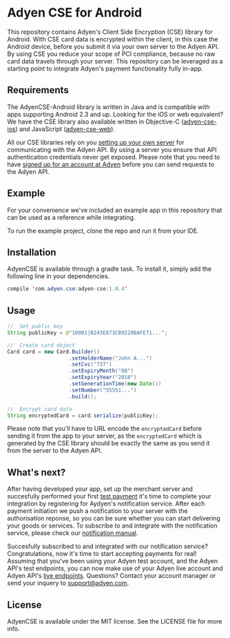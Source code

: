 # Adyen CSE for Android
This repository contains Adyen's Client Side Encryption (CSE) library for Android. With CSE card data is encrypted within the client, in this case the Android device, before you submit it via your own server to the Adyen API. By using CSE you reduce your scope of PCI compliance, because no raw card data travels through your server. This repository can be leveraged as a starting point to integrate Adyen's payment functionality fully in-app.

## Requirements
The AdyenCSE-Android library is written in Java and is compatible with apps supporting Android 2.3 and up. Looking for the iOS or web equivalent? We have the CSE library also available written in Objective-C ([adyen-cse-ios](https://github.com/Adyen/AdyenCSE-iOS)) and JavaScript ([adyen-cse-web](https://github.com/Adyen/CSE-JS)).

All our CSE libraries rely on you [setting up your own server](https://docs.adyen.com/developers/easy-encryption#cardintegration) for communicating with the Adyen API. By using a server you ensure that API authentication credentials never get exposed. Please note that you need to have [signed up for an account at Adyen](https://www.adyen.com/signup) before you can send requests to the Adyen API.

## Example

For your convenience we've included an example app in this repository that can be used as a reference while integrating.

To run the example project, clone the repo and run it from your IDE.

## Installation

AdyenCSE is available through a gradle task. To install it, simply add the following line in your dependencies.

```java
compile 'com.adyen.cse:adyen-cse:1.0.4'
```

## Usage

```java
//	Set public key
String publicKey = @"10001|B243E873CB9220BAFE71...";

//	Create card object
Card card = new Card.Builder()
                    .setHolderName("John A...")
                    .setCvc("737")
                    .setExpiryMonth("08")
                    .setExpiryYear("2018")
                    .setGenerationTime(new Date())
                    .setNumber("55551...")
                    .build();

//	Encrypt card data
String encryptedCard = card.serialize(publicKey);
```

Please note that you'll have to URL encode the `encryptedCard` before sending it from the app to your server, as the `encryptedCard` which is generated by the CSE library should be exactly the same as you send it from the server to the Adyen API.

## What's next?
After having developed your app, set up the merchant server and succesfully performed your first [test payment](https://docs.adyen.com/developers/test-cards-manual) it's time to complete your integration by registering for Aydyen's notification service. After each payment initiation we push a notification to your server with the authorisation reponse, so you can be sure whether you can start delivering your goods or services. To subscribe to and integrate with the notification service, please check our [notification manual](https://docs.adyen.com/developers/api-manual#notifications).

Succesfully subscribed to and integrated with our notification service? Congratulations, now it's time to start accepting payments for real! Assuming that you've been using your Adyen test account, and the Adyen API's test endpoints, you can now make use of your Adyen live account and Adyen API's [live endpoints](https://docs.adyen.com/developers/api-manual#apiendpoints). Questions? Contact your account manager or send your inquery to [support@adyen.com](mailto:support@adyen.com).

## License

AdyenCSE is available under the MIT license. See the LICENSE file for more info.
